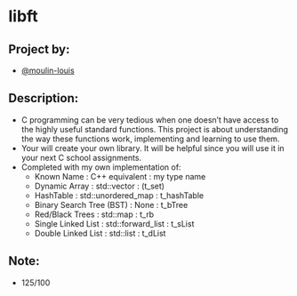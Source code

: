 # libft
## Project by:
- [@moulin-louis](https://github.com/moulin-louis)
## Description:
- C programming can be very tedious when one doesn’t have access to the highly useful
standard functions. This project is about understanding the way these functions work,
implementing and learning to use them. 
- Your will create your own library. It will be helpful since you will use it in your next C school assignments.
- Completed with my own implementation of:
  - Known Name               : C++ equivalent      : my type name
  - Dynamic Array            : std::vector         : (t_set)
  - HashTable                :  std::unordered_map : t_hashTable
  - Binary Search Tree (BST) : None                : t_bTree
  - Red/Black Trees          : std::map            : t_rb
  - Single Linked List       : std::forward_list   : t_sList
  - Double Linked List       : std::list           : t_dList
## Note:
- 125/100

